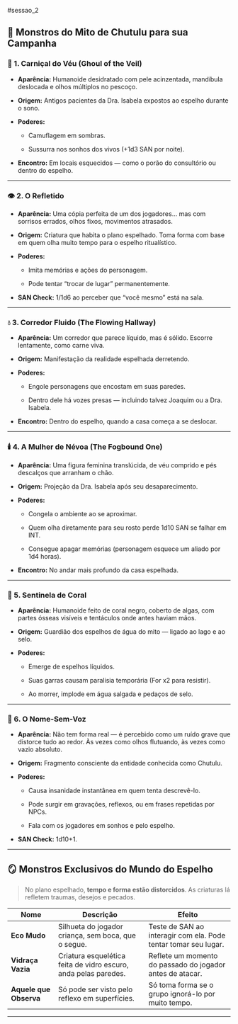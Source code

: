 #sessao_2
## 🐙 **Monstros do Mito de Chutulu para sua Campanha**

### 🧠 1. **Carniçal do Véu (Ghoul of the Veil)**

- **Aparência:** Humanoide desidratado com pele acinzentada, mandíbula deslocada e olhos múltiplos no pescoço.
    
- **Origem:** Antigos pacientes da Dra. Isabela expostos ao espelho durante o sono.
    
- **Poderes:**
    
    - Camuflagem em sombras.
        
    - Sussurra nos sonhos dos vivos (+1d3 SAN por noite).
        
- **Encontro:** Em locais esquecidos — como o porão do consultório ou dentro do espelho.
    

---

### 👁️ 2. **O Refletido**

- **Aparência:** Uma cópia perfeita de um dos jogadores... mas com sorrisos errados, olhos fixos, movimentos atrasados.
    
- **Origem:** Criatura que habita o plano espelhado. Toma forma com base em quem olha muito tempo para o espelho ritualístico.
    
- **Poderes:**
    
    - Imita memórias e ações do personagem.
        
    - Pode tentar “trocar de lugar” permanentemente.
        
- **SAN Check:** 1/1d6 ao perceber que “você mesmo” está na sala.
    

---

### 💧 3. **Corredor Fluido (The Flowing Hallway)**

- **Aparência:** Um corredor que parece líquido, mas é sólido. Escorre lentamente, como carne viva.
    
- **Origem:** Manifestação da realidade espelhada derretendo.
    
- **Poderes:**
    
    - Engole personagens que encostam em suas paredes.
        
    - Dentro dele há vozes presas — incluindo talvez Joaquim ou a Dra. Isabela.
        
- **Encontro:** Dentro do espelho, quando a casa começa a se deslocar.
    

---

### 🕯️ 4. **A Mulher de Névoa (The Fogbound One)**

- **Aparência:** Uma figura feminina translúcida, de véu comprido e pés descalços que arranham o chão.
    
- **Origem:** Projeção da Dra. Isabela após seu desaparecimento.
    
- **Poderes:**
    
    - Congela o ambiente ao se aproximar.
        
    - Quem olha diretamente para seu rosto perde 1d10 SAN se falhar em INT.
        
    - Consegue apagar memórias (personagem esquece um aliado por 1d4 horas).
        
- **Encontro:** No andar mais profundo da casa espelhada.
    

---

### 🐚 5. **Sentinela de Coral**

- **Aparência:** Humanoide feito de coral negro, coberto de algas, com partes ósseas visíveis e tentáculos onde antes haviam mãos.
    
- **Origem:** Guardião dos espelhos de água do mito — ligado ao lago e ao selo.
    
- **Poderes:**
    
    - Emerge de espelhos líquidos.
        
    - Suas garras causam paralisia temporária (For x2 para resistir).
        
    - Ao morrer, implode em água salgada e pedaços de selo.
        

---

### 📖 6. **O Nome-Sem-Voz**

- **Aparência:** Não tem forma real — é percebido como um ruído grave que distorce tudo ao redor. Às vezes como olhos flutuando, às vezes como vazio absoluto.
    
- **Origem:** Fragmento consciente da entidade conhecida como Chutulu.
    
- **Poderes:**
    
    - Causa insanidade instantânea em quem tenta descrevê-lo.
        
    - Pode surgir em gravações, reflexos, ou em frases repetidas por NPCs.
        
    - Fala com os jogadores em sonhos e pelo espelho.
        
- **SAN Check:** 1d10+1.
    

---

## 🪞 **Monstros Exclusivos do Mundo do Espelho**

> No plano espelhado, **tempo e forma estão distorcidos**. As criaturas lá refletem traumas, desejos e pecados.

|Nome|Descrição|Efeito|
|---|---|---|
|**Eco Mudo**|Silhueta do jogador criança, sem boca, que o segue.|Teste de SAN ao interagir com ela. Pode tentar tomar seu lugar.|
|**Vidraça Vazia**|Criatura esquelética feita de vidro escuro, anda pelas paredes.|Reflete um momento do passado do jogador antes de atacar.|
|**Aquele que Observa**|Só pode ser visto pelo reflexo em superfícies.|Só toma forma se o grupo ignorá-lo por muito tempo.|

---
